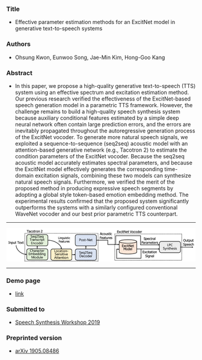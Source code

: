 
### Title
- Effective parameter estimation methods for an ExcitNet model in generative text-to-speech systems
### Authors
- Ohsung Kwon, Eunwoo Song, Jae-Min Kim, Hong-Goo Kang
### Abstract
- In this paper, we propose a high-quality generative text-to-speech (TTS) system using an effective spectrum and excitation estimation method. Our previous research verified the effectiveness of the ExcitNet-based speech generation model in a parametric TTS framework. However, the challenge remains to build a high-quality speech synthesis system because auxiliary conditional features estimated by a simple deep neural network often contain large prediction errors, and the errors are inevitably propagated throughout the autoregressive generation process of the ExcitNet vocoder. To generate more natural speech signals, we exploited a sequence-to-sequence (seq2seq) acoustic model with an attention-based generative network (e.g., Tacotron 2) to estimate the condition parameters of the ExcitNet vocoder. Because the seq2seq acoustic model accurately estimates spectral parameters, and because the ExcitNet model effectively generates the corresponding time-domain excitation signals, combining these two models can synthesize natural speech signals. Furthermore, we verified the merit of the proposed method in producing expressive speech segments by adopting a global style token-based emotion embedding method. The experimental results confirmed that the proposed system significantly outperforms the systems with a similarly configured conventional WaveNet vocoder and our best prior parametric TTS counterpart.

---

![fig](img/fig1_v3.png)

---

### Demo page
- [link](https://sewplay.github.io/demos/gst_tacotron2_excitnet/index.html)

### Submitted to
- [Speech Synthesis Workshop 2019](http://ssw10.oeaw.ac.at/)

### Preprinted version
- [arXiv 1905.08486](https://arxiv.org/abs/1905.08486/)
